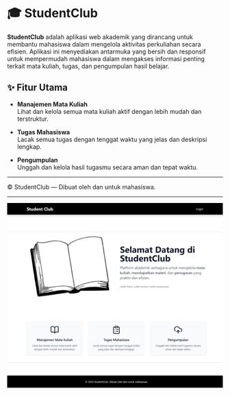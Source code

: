 # 🎓 StudentClub

**StudentClub** adalah aplikasi web akademik yang dirancang untuk membantu mahasiswa dalam mengelola aktivitas perkuliahan secara efisien. Aplikasi ini menyediakan antarmuka yang bersih dan responsif untuk mempermudah mahasiswa dalam mengakses informasi penting terkait mata kuliah, tugas, dan pengumpulan hasil belajar.

## ✨ Fitur Utama

- **Manajemen Mata Kuliah**  
  Lihat dan kelola semua mata kuliah aktif dengan lebih mudah dan terstruktur.

- **Tugas Mahasiswa**  
  Lacak semua tugas dengan tenggat waktu yang jelas dan deskripsi lengkap.

- **Pengumpulan**  
  Unggah dan kelola hasil tugasmu secara aman dan tepat waktu.

---

© StudentClub — Dibuat oleh dan untuk mahasiswa.

---

![alt text](https://github.com/lidwinae/studentclub/blob/main/public/screenshot.png?raw=true)
